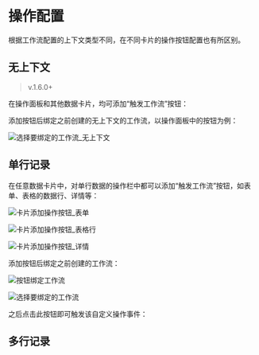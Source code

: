# 操作配置

根据工作流配置的上下文类型不同，在不同卡片的操作按钮配置也有所区别。

## 无上下文

> v.1.6.0+

在操作面板和其他数据卡片，均可添加“触发工作流”按钮：

添加按钮后绑定之前创建的无上下文的工作流，以操作面板中的按钮为例：

![选择要绑定的工作流_无上下文](/actions/trigger-workflow-2.png)

## 单行记录

在任意数据卡片中，对单行数据的操作栏中都可以添加“触发工作流”按钮，如表单、表格的数据行、详情等：

![卡片添加操作按钮_表单](/actions/trigger-workflow-11.png)

![卡片添加操作按钮_表格行](/actions/trigger-workflow-12.png)

![卡片添加操作按钮_详情](/actions/trigger-workflow-13.png)

添加按钮后绑定之前创建的工作流：

![按钮绑定工作流](/actions/trigger-workflow-21.png)

![选择要绑定的工作流](/actions/trigger-workflow-22.png)

之后点击此按钮即可触发该自定义操作事件：

<!-- TODO: 这里tachybase没有实现 -->

## 多行记录

<!-- TODO: 这里tachybase没有实现 -->
